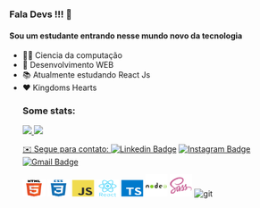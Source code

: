 <h3 > Fala Devs !!! 👋 </h3> 

<h4 > Sou um estudante entrando nesse mundo novo da tecnologia </h4>
<ul>
<li>👨‍💻 Ciencia da computação 
<li>🎨 Desenvolvimento WEB 
<li>📚 Atualmente estudando React Js 
<li>❤ Kingdoms Hearts 
   
### Some stats:
<div>
  <a href="https://github.com/GabrielMedradoS">
  <img height="150em" src="https://github-readme-stats.vercel.app/api?username=GabrielMedradoS&show_icons=true&theme=dracula&include_all_commits=true&count_private=true"/>
  <img height="150em" src="https://github-readme-stats.vercel.app/api/top-langs/?username=GabrielMedradoS&layout=compact&langs_count=7&theme=dracula"/>
</div>

 ✉️ Segue para contato:
[![Linkedin Badge](https://img.shields.io/badge/-GabrielMedrado-blue?style=flat-square&logo=Linkedin&logoColor=white)](https://www.linkedin.com/in/gabriel-medrado-de-souza-9a30b3206/) 
[![Instagram Badge](https://img.shields.io/badge/-GabrielMedrado-dd2a7b?style=flat-square&logo=Instagram&logoColor=white)](https://www.instagram.com/gab_medrado/)
[![Gmail Badge](https://img.shields.io/badge/-gabriel.medradoo@hotmail.com-1769ff?style=flat-square&logo=Gmail&logoColor=white)](mailto:gabriel.medradoo@hotmail.com)
   
<div >
  <img src="https://raw.githubusercontent.com/devicons/devicon/master/icons/html5/html5-original-wordmark.svg" alt="html5"  height="30" width="40"/>
  <img src="https://raw.githubusercontent.com/devicons/devicon/master/icons/css3/css3-plain-wordmark.svg" alt="css3"  height="30" width="40"/>
  <img src="https://raw.githubusercontent.com/devicons/devicon/master/icons/javascript/javascript-original.svg" alt="javascript" height="30" width="40"/>
  <img src="https://raw.githubusercontent.com/devicons/devicon/master/icons/react/react-original-wordmark.svg" alt="react" height="30" width="40"/>
  <img src="https://raw.githubusercontent.com/devicons/devicon/master/icons/typescript/typescript-original.svg" alt='typescript' height="30" width="40" />
  <img src="https://raw.githubusercontent.com/devicons/devicon/master/icons/nodejs/nodejs-original-wordmark.svg" alt="nodejs" width="40" height="40"/>
  <img src="https://raw.githubusercontent.com/devicons/devicon/master/icons/sass/sass-original.svg" alt="sass" width="40" height="40"/>
  <img src="https://www.vectorlogo.zone/logos/git-scm/git-scm-icon.svg" alt="git" width="40" height="40"/>
</div> 
